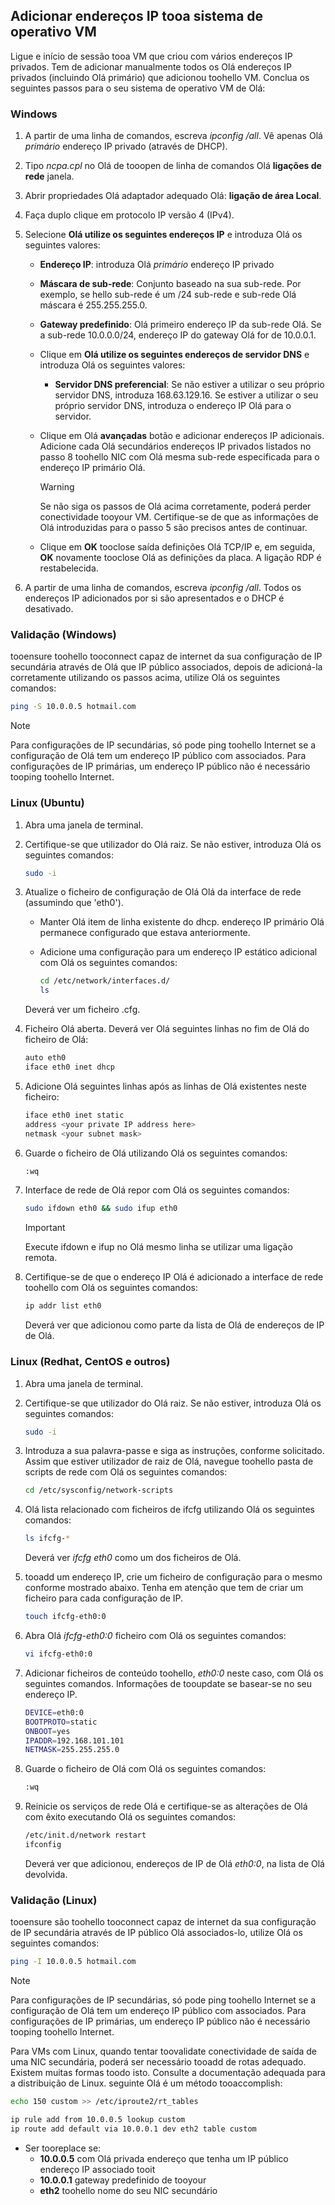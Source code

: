 ## <a name="os-config"></a>Adicionar endereços IP tooa sistema de operativo VM

Ligue e início de sessão tooa VM que criou com vários endereços IP privados. Tem de adicionar manualmente todos os Olá endereços IP privados (incluindo Olá primário) que adicionou toohello VM. Conclua os seguintes passos para o seu sistema de operativo VM de Olá:

### <a name="windows"></a>Windows

1. A partir de uma linha de comandos, escreva *ipconfig /all*.  Vê apenas Olá *primário* endereço IP privado (através de DHCP).
2. Tipo *ncpa.cpl* no Olá de tooopen de linha de comandos Olá **ligações de rede** janela.
3. Abrir propriedades Olá adaptador adequado Olá: **ligação de área Local**.
4. Faça duplo clique em protocolo IP versão 4 (IPv4).
5. Selecione **Olá utilize os seguintes endereços IP** e introduza Olá os seguintes valores:

    * **Endereço IP**: introduza Olá *primário* endereço IP privado
    * **Máscara de sub-rede**: Conjunto baseado na sua sub-rede. Por exemplo, se hello sub-rede é um /24 sub-rede e sub-rede Olá máscara é 255.255.255.0.
    * **Gateway predefinido**: Olá primeiro endereço IP da sub-rede Olá. Se a sub-rede 10.0.0.0/24, endereço IP do gateway Olá for de 10.0.0.1.
    * Clique em **Olá utilize os seguintes endereços de servidor DNS** e introduza Olá os seguintes valores:
        * **Servidor DNS preferencial**: Se não estiver a utilizar o seu próprio servidor DNS, introduza 168.63.129.16.  Se estiver a utilizar o seu próprio servidor DNS, introduza o endereço IP Olá para o servidor.
    * Clique em Olá **avançadas** botão e adicionar endereços IP adicionais. Adicione cada Olá secundários endereços IP privados listados no passo 8 toohello NIC com Olá mesma sub-rede especificada para o endereço IP primário Olá.
        >[!WARNING] 
        >Se não siga os passos de Olá acima corretamente, poderá perder conectividade tooyour VM. Certifique-se de que as informações de Olá introduzidas para o passo 5 são precisos antes de continuar.

    * Clique em **OK** tooclose saída definições Olá TCP/IP e, em seguida, **OK** novamente tooclose Olá as definições da placa. A ligação RDP é restabelecida.

6. A partir de uma linha de comandos, escreva *ipconfig /all*. Todos os endereços IP adicionados por si são apresentados e o DHCP é desativado.


### <a name="validation-windows"></a>Validação (Windows)

tooensure toohello tooconnect capaz de internet da sua configuração de IP secundária através de Olá que IP público associados, depois de adicioná-la corretamente utilizando os passos acima, utilize Olá os seguintes comandos:

```bash
ping -S 10.0.0.5 hotmail.com
```
>[!NOTE]
>Para configurações de IP secundárias, só pode ping toohello Internet se a configuração de Olá tem um endereço IP público com associados. Para configurações de IP primárias, um endereço IP público não é necessário tooping toohello Internet.

### <a name="linux-ubuntu"></a>Linux (Ubuntu)

1. Abra uma janela de terminal.
2. Certifique-se que utilizador do Olá raiz. Se não estiver, introduza Olá os seguintes comandos:

    ```bash
    sudo -i
    ```

3. Atualize o ficheiro de configuração de Olá Olá da interface de rede (assumindo que 'eth0').

    * Manter Olá item de linha existente do dhcp. endereço IP primário Olá permanece configurado que estava anteriormente.
    * Adicione uma configuração para um endereço IP estático adicional com Olá os seguintes comandos:

        ```bash
        cd /etc/network/interfaces.d/
        ls
        ```

    Deverá ver um ficheiro .cfg.
4. Ficheiro Olá aberta. Deverá ver Olá seguintes linhas no fim de Olá do ficheiro de Olá:

    ```bash
    auto eth0
    iface eth0 inet dhcp
    ```

5. Adicione Olá seguintes linhas após as linhas de Olá existentes neste ficheiro:

    ```bash
    iface eth0 inet static
    address <your private IP address here>
    netmask <your subnet mask>
    ```

6. Guarde o ficheiro de Olá utilizando Olá os seguintes comandos:

    ```bash
    :wq
    ```

7. Interface de rede de Olá repor com Olá os seguintes comandos:

    ```bash
    sudo ifdown eth0 && sudo ifup eth0
    ```

    > [!IMPORTANT]
    > Execute ifdown e ifup no Olá mesmo linha se utilizar uma ligação remota.
    >

8. Certifique-se de que o endereço IP Olá é adicionado a interface de rede toohello com Olá os seguintes comandos:

    ```bash
    ip addr list eth0
    ```

    Deverá ver que adicionou como parte da lista de Olá de endereços de IP de Olá.

### <a name="linux-redhat-centos-and-others"></a>Linux (Redhat, CentOS e outros)

1. Abra uma janela de terminal.
2. Certifique-se que utilizador do Olá raiz. Se não estiver, introduza Olá os seguintes comandos:

    ```bash
    sudo -i
    ```

3. Introduza a sua palavra-passe e siga as instruções, conforme solicitado. Assim que estiver utilizador de raiz de Olá, navegue toohello pasta de scripts de rede com Olá os seguintes comandos:

    ```bash
    cd /etc/sysconfig/network-scripts
    ```

4. Olá lista relacionado com ficheiros de ifcfg utilizando Olá os seguintes comandos:

    ```bash
    ls ifcfg-*
    ```

    Deverá ver *ifcfg eth0* como um dos ficheiros de Olá.

5. tooadd um endereço IP, crie um ficheiro de configuração para o mesmo conforme mostrado abaixo. Tenha em atenção que tem de criar um ficheiro para cada configuração de IP.

    ```bash
    touch ifcfg-eth0:0
    ```

6. Abra Olá *ifcfg-eth0:0* ficheiro com Olá os seguintes comandos:

    ```bash
    vi ifcfg-eth0:0
    ```

7. Adicionar ficheiros de conteúdo toohello, *eth0:0* neste caso, com Olá os seguintes comandos. Informações de tooupdate se basear-se no seu endereço IP.

    ```bash
    DEVICE=eth0:0
    BOOTPROTO=static
    ONBOOT=yes
    IPADDR=192.168.101.101
    NETMASK=255.255.255.0
    ```

8. Guarde o ficheiro de Olá com Olá os seguintes comandos:

    ```bash
    :wq
    ```

9. Reinicie os serviços de rede Olá e certifique-se as alterações de Olá com êxito executando Olá os seguintes comandos:

    ```bash
    /etc/init.d/network restart
    ifconfig
    ```

    Deverá ver que adicionou, endereços de IP de Olá *eth0:0*, na lista de Olá devolvida.

### <a name="validation-linux"></a>Validação (Linux)

tooensure são toohello tooconnect capaz de internet da sua configuração de IP secundária através de IP público Olá associados-lo, utilize Olá os seguintes comandos:

```bash
ping -I 10.0.0.5 hotmail.com
```
>[!NOTE]
>Para configurações de IP secundárias, só pode ping toohello Internet se a configuração de Olá tem um endereço IP público com associados. Para configurações de IP primárias, um endereço IP público não é necessário tooping toohello Internet.

Para VMs com Linux, quando tentar toovalidate conectividade de saída de uma NIC secundária, poderá ser necessário tooadd de rotas adequado. Existem muitas formas toodo isto. Consulte a documentação adequada para a distribuição de Linux. seguinte Olá é um método tooaccomplish:

```bash
echo 150 custom >> /etc/iproute2/rt_tables 

ip rule add from 10.0.0.5 lookup custom
ip route add default via 10.0.0.1 dev eth2 table custom

```
- Ser tooreplace se:
    - **10.0.0.5** com Olá privada endereço que tenha um IP público endereço IP associado tooit
    - **10.0.0.1** gateway predefinido de tooyour
    - **eth2** toohello nome do seu NIC secundário
